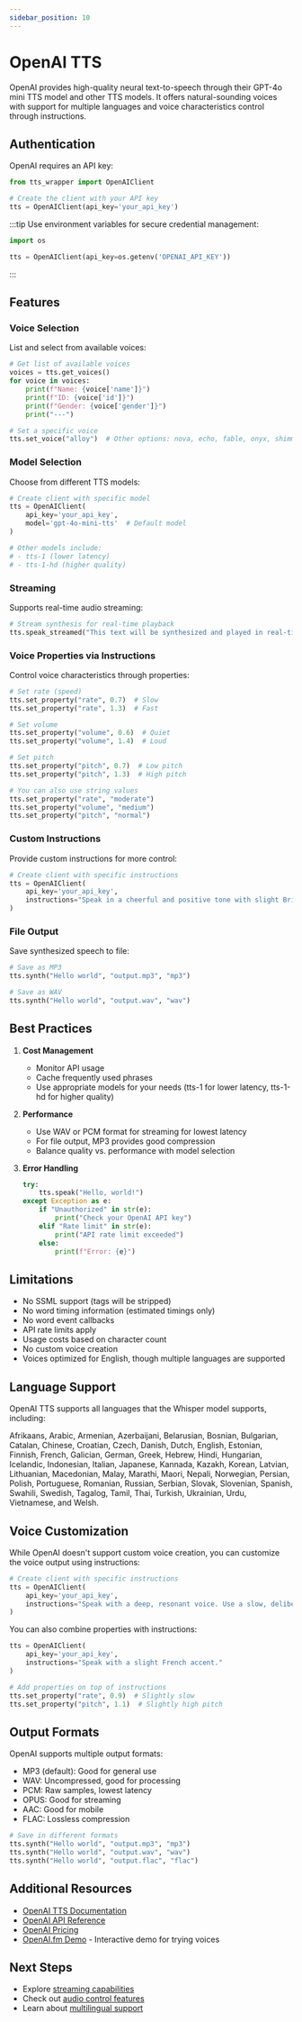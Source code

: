 ```yaml
---
sidebar_position: 10
---
```


# OpenAI TTS

OpenAI provides high-quality neural text-to-speech through their GPT-4o mini TTS model and other TTS models. It offers natural-sounding voices with support for multiple languages and voice characteristics control through instructions.

## Authentication

OpenAI requires an API key:

```python
from tts_wrapper import OpenAIClient

# Create the client with your API key
tts = OpenAIClient(api_key='your_api_key')
```

:::tip
Use environment variables for secure credential management:
```python
import os

tts = OpenAIClient(api_key=os.getenv('OPENAI_API_KEY'))
```
:::

## Features

### Voice Selection
List and select from available voices:

```python
# Get list of available voices
voices = tts.get_voices()
for voice in voices:
    print(f"Name: {voice['name']}")
    print(f"ID: {voice['id']}")
    print(f"Gender: {voice['gender']}")
    print("---")

# Set a specific voice
tts.set_voice("alloy")  # Other options: nova, echo, fable, onyx, shimmer, etc.
```

### Model Selection
Choose from different TTS models:

```python
# Create client with specific model
tts = OpenAIClient(
    api_key='your_api_key',
    model='gpt-4o-mini-tts'  # Default model
)

# Other models include:
# - tts-1 (lower latency)
# - tts-1-hd (higher quality)
```

### Streaming
Supports real-time audio streaming:

```python
# Stream synthesis for real-time playback
tts.speak_streamed("This text will be synthesized and played in real-time")
```

### Voice Properties via Instructions
Control voice characteristics through properties:

```python
# Set rate (speed)
tts.set_property("rate", 0.7)  # Slow
tts.set_property("rate", 1.3)  # Fast

# Set volume
tts.set_property("volume", 0.6)  # Quiet
tts.set_property("volume", 1.4)  # Loud

# Set pitch
tts.set_property("pitch", 0.7)  # Low pitch
tts.set_property("pitch", 1.3)  # High pitch

# You can also use string values
tts.set_property("rate", "moderate")
tts.set_property("volume", "medium")
tts.set_property("pitch", "normal")
```

### Custom Instructions
Provide custom instructions for more control:

```python
# Create client with specific instructions
tts = OpenAIClient(
    api_key='your_api_key',
    instructions="Speak in a cheerful and positive tone with slight British accent."
)
```

### File Output
Save synthesized speech to file:

```python
# Save as MP3
tts.synth("Hello world", "output.mp3", "mp3")

# Save as WAV
tts.synth("Hello world", "output.wav", "wav")
```

## Best Practices

1. **Cost Management**
   - Monitor API usage
   - Cache frequently used phrases
   - Use appropriate models for your needs (tts-1 for lower latency, tts-1-hd for higher quality)

2. **Performance**
   - Use WAV or PCM format for streaming for lowest latency
   - For file output, MP3 provides good compression
   - Balance quality vs. performance with model selection

3. **Error Handling**
   ```python
   try:
       tts.speak("Hello, world!")
   except Exception as e:
       if "Unauthorized" in str(e):
           print("Check your OpenAI API key")
       elif "Rate limit" in str(e):
           print("API rate limit exceeded")
       else:
           print(f"Error: {e}")
   ```

## Limitations

- No SSML support (tags will be stripped)
- No word timing information (estimated timings only)
- No word event callbacks
- API rate limits apply
- Usage costs based on character count
- No custom voice creation
- Voices optimized for English, though multiple languages are supported

## Language Support

OpenAI TTS supports all languages that the Whisper model supports, including:

Afrikaans, Arabic, Armenian, Azerbaijani, Belarusian, Bosnian, Bulgarian, Catalan, Chinese, Croatian, Czech, Danish, Dutch, English, Estonian, Finnish, French, Galician, German, Greek, Hebrew, Hindi, Hungarian, Icelandic, Indonesian, Italian, Japanese, Kannada, Kazakh, Korean, Latvian, Lithuanian, Macedonian, Malay, Marathi, Maori, Nepali, Norwegian, Persian, Polish, Portuguese, Romanian, Russian, Serbian, Slovak, Slovenian, Spanish, Swahili, Swedish, Tagalog, Tamil, Thai, Turkish, Ukrainian, Urdu, Vietnamese, and Welsh.

## Voice Customization

While OpenAI doesn't support custom voice creation, you can customize the voice output using instructions:

```python
# Create client with specific instructions
tts = OpenAIClient(
    api_key='your_api_key',
    instructions="Speak with a deep, resonant voice. Use a slow, deliberate pace with slight pauses between sentences."
)
```

You can also combine properties with instructions:

```python
tts = OpenAIClient(
    api_key='your_api_key',
    instructions="Speak with a slight French accent."
)

# Add properties on top of instructions
tts.set_property("rate", 0.9)  # Slightly slow
tts.set_property("pitch", 1.1)  # Slightly high pitch
```

## Output Formats

OpenAI supports multiple output formats:

- MP3 (default): Good for general use
- WAV: Uncompressed, good for processing
- PCM: Raw samples, lowest latency
- OPUS: Good for streaming
- AAC: Good for mobile
- FLAC: Lossless compression

```python
# Save in different formats
tts.synth("Hello world", "output.mp3", "mp3")
tts.synth("Hello world", "output.wav", "wav")
tts.synth("Hello world", "output.flac", "flac")
```

## Additional Resources

- [OpenAI TTS Documentation](https://platform.openai.com/docs/guides/text-to-speech)
- [OpenAI API Reference](https://platform.openai.com/docs/api-reference/audio/createSpeech)
- [OpenAI Pricing](https://openai.com/pricing)
- [OpenAI.fm Demo](https://openai.fm) - Interactive demo for trying voices

## Next Steps

- Explore [streaming capabilities](../guides/streaming)
- Check out [audio control features](../guides/audio-control)
- Learn about [multilingual support](../guides/multilingual)
